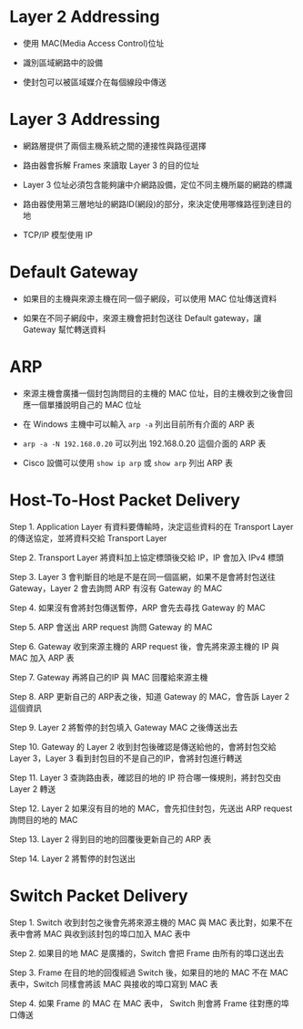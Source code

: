 # Layer 2 Addressing

+ 使用 MAC(Media Access Control)位址

+ 識別區域網路中的設備

+ 使封包可以被區域媒介在每個線段中傳送

# Layer 3 Addressing

+ 網路層提供了兩個主機系統之間的連接性與路徑選擇

+ 路由器會拆解 Frames 來讀取 Layer 3 的目的位址

+ Layer 3 位址必須包含能夠讓中介網路設備，定位不同主機所屬的網路的標識

+ 路由器使用第三層地址的網路ID(網段)的部分，來決定使用哪條路徑到達目的地

+ TCP/IP 模型使用 IP

# Default Gateway

+ 如果目的主機與來源主機在同一個子網段，可以使用 MAC 位址傳送資料

+ 如果在不同子網段中，來源主機會把封包送往 Default gateway，讓 Gateway 幫忙轉送資料

# ARP

+ 來源主機會廣播一個封包詢問目的主機的 MAC 位址，目的主機收到之後會回應一個單播說明自己的 MAC 位址

+ 在 Windows 主機中可以輸入 `arp -a` 列出目前所有介面的 ARP 表

+ `arp -a -N 192.168.0.20` 可以列出 192.168.0.20 這個介面的 ARP 表

+ Cisco 設備可以使用 `show ip arp` 或 `show arp` 列出 ARP 表

# Host-To-Host Packet Delivery

Step 1. Application Layer 有資料要傳輸時，決定這些資料的在 Transport Layer 的傳送協定，並將資料交給 Transport Layer

Step 2. Transport Layer 將資料加上協定標頭後交給 IP，IP 會加入 IPv4 標頭

Step 3. Layer 3 會判斷目的地是不是在同一個區網，如果不是會將封包送往 Gateway，Layer 2 會去詢問 ARP 有沒有 Gateway 的 MAC

Step 4. 如果沒有會將封包傳送暫停，ARP 會先去尋找 Gateway 的 MAC

Step 5. ARP 會送出 ARP request 詢問 Gateway 的 MAC

Step 6. Gateway 收到來源主機的 ARP request 後，會先將來源主機的 IP 與 MAC 加入 ARP 表

Step 7. Gateway 再將自己的IP 與 MAC 回覆給來源主機

Step 8. ARP 更新自己的 ARP表之後，知道 Gateway 的 MAC，會告訴 Layer 2 這個資訊

Step 9. Layer 2 將暫停的封包填入 Gateway MAC 之後傳送出去

Step 10. Gateway 的 Layer 2 收到封包後確認是傳送給他的，會將封包交給 Layer 3，Layer 3 看到封包目的不是自己的IP，會將封包進行轉送

Step 11. Layer 3 查詢路由表，確認目的地的 IP 符合哪一條規則，將封包交由 Layer 2 轉送

Step 12. Layer 2 如果沒有目的地的 MAC，會先扣住封包，先送出 ARP request 詢問目的地的 MAC

Step 13. Layer 2 得到目的地的回覆後更新自己的 ARP 表

Step 14. Layer 2 將暫停的封包送出

# Switch Packet Delivery

Step 1. Switch 收到封包之後會先將來源主機的 MAC 與 MAC 表比對，如果不在表中會將 MAC 與收到該封包的埠口加入 MAC 表中

Step 2. 如果目的地 MAC 是廣播的，Switch 會把 Frame 由所有的埠口送出去

Step 3. Frame 在目的地的回復經過 Switch 後，如果目的地的 MAC 不在 MAC 表中，Switch 同樣會將該 MAC 與接收的埠口寫到 MAC 表

Step 4. 如果 Frame 的 MAC 在 MAC 表中， Switch 則會將 Frame 往對應的埠口傳送